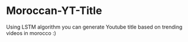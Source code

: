 # Moroccan-YT-Title
Using LSTM algorithm you can generate Youtube title based on trending videos in morocco :)
